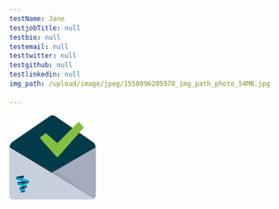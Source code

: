 ```yaml
---
testName: Jane
testjobTitle: null
testbio: null
testemail: null
testtwitter: null
testgithub: null
testlinkedin: null
img_path: /upload/image/jpeg/1550096205978_img_path_photo_54MB.jpg

---
```


<p><img src="https://raw.githubusercontent.com/tbrandle/template_blog/master/upload/open_envelope.png" alt="" width="157" height="154" /></p>

